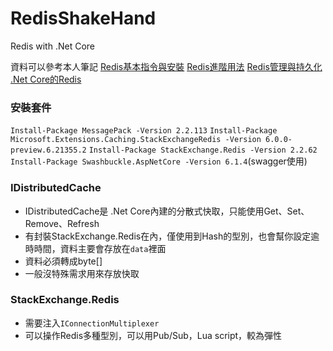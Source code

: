 # RedisShakeHand
Redis with .Net Core

資料可以參考本人筆記
[Redis基本指令與安裝](https://hackmd.io/@gs9TPhYbSPCyczQit5ucew/BJeNgZv2d)
[Redis進階用法](https://hackmd.io/@gs9TPhYbSPCyczQit5ucew/H15RTaMTu)
[Redis管理與持久化](https://hackmd.io/@gs9TPhYbSPCyczQit5ucew/SyXibtKad)
[.Net Core的Redis](https://hackmd.io/@gs9TPhYbSPCyczQit5ucew/SJrrmI6p_)

### 安裝套件
`Install-Package MessagePack -Version 2.2.113`
`Install-Package Microsoft.Extensions.Caching.StackExchangeRedis -Version 6.0.0-preview.6.21355.2`
`Install-Package StackExchange.Redis -Version 2.2.62`
`Install-Package Swashbuckle.AspNetCore -Version 6.1.4`(swagger使用)


### IDistributedCache
- IDistributedCache是 .Net Core內建的分散式快取，只能使用Get、Set、Remove、Refresh
- 有封裝StackExchange.Redis在內，僅使用到Hash的型別，也會幫你設定逾時時間，資料主要會存放在`data`裡面
- 資料必須轉成byte[]
- 一般沒特殊需求用來存放快取
### StackExchange.Redis
- 需要注入`IConnectionMultiplexer`
- 可以操作Redis多種型別，可以用Pub/Sub，Lua script，較為彈性
